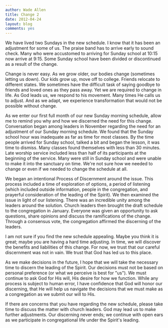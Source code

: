 ```yaml
---
author: Wade Allen
title: Change 2
date: 2012-04-24
layout: blog
comments: yes
---
```


We have lived two Sundays in the new schedule. I know that it has been an adjustment for some of us. The praise band has to arrive early to sound check. Many who were accustomed to arriving for Sunday school at 10:15 now arrive at 9:15. Some Sunday school have been divided or discontinued as a result of the change.

Change is never easy. As we grow older, our bodies change (sometimes letting us down). Our kids grow up, move off to college. Friends relocate to different states. We sometimes have the difficult task of saying goodbye to friends and loved ones as they pass away. Yet we are required to change in life. As God leads us, we respond to his movement. Many times He calls us to adjust. And as we adapt, we experience transformation that would not be possible without change.

As we enter our first full month of our new Sunday morning schedule, allow me to remind you why and how we discerned the need for this change. Conversation began among leaders in November regarding the need for an adjustment of our Sunday morning schedule. We found that the Sunday school hour was inadequate as far as time for most classes. By the time people arrived for Sunday school, talked a bit and began the lesson, it was time to dismiss. Many classes found themselves with less than 30 minutes. Late worship service included less than half of its participants at the beginning of the service. Many were still in Sunday school and were unable to make it into the sanctuary on time. We're not sure how we needed to change or even if we needed to change the schedule at all.

We began an intentional Process of Discernment around the issue. This process included a time of exploration of options, a period of listening (which included outside information, people in the congregation, and prayerful consideration of the leading of the Spirit). We then examined the issue in light of our listening. There was an incredible unity among the leaders around the solution. Church leaders then brought the draft schedule to the congregation in January. Everyone was given an opportunity to ask questions, share opinions and discuss the ramifications of the change. Through a consensus vote, the congregation affirmed the discerning of the leaders.

I am not sure if you find the new schedule appealing. Maybe you think it is great; maybe you are having a hard time adjusting. In time, we will discover the benefits and liabilities of this change. For now, we trust that our careful discernment was not in vain. We trust that God has led us to this place.

As we make decisions in the future, I hope that we will take the necessary time to discern the leading of the Spirit. Our decisions must not be based on personal preference (or what we perceive is best for "us"). We must continue to ask God for His will, His desire for how we function. While any process is subject to human error, I have confidence that God will honor our discerning, that He will help us navigate the decisions that we must make as a congregation as we submit our will to His.

If there are concerns that you have regarding the new schedule, please take time to discuss the matter with church leaders. God may lead us to make further adjustments. Our discerning never ends; we continue with open ears as we participate in congregational life under the Spirit's leading.

